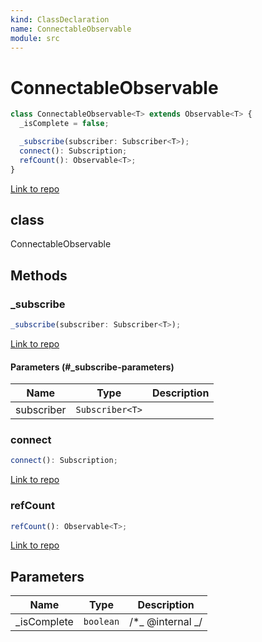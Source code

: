 ```yaml
---
kind: ClassDeclaration
name: ConnectableObservable
module: src
---
```


# ConnectableObservable

```ts
class ConnectableObservable<T> extends Observable<T> {
  _isComplete = false;

  _subscribe(subscriber: Subscriber<T>);
  connect(): Subscription;
  refCount(): Observable<T>;
}
```

[Link to repo](https://github.com/ReactiveX/rxjs/blob/master/src/internal/observable/ConnectableObservable.ts#L12-L56)

## class

ConnectableObservable<T>

## Methods

### \_subscribe

```ts
_subscribe(subscriber: Subscriber<T>);
```

[Link to repo](https://github.com/ReactiveX/rxjs/blob/master/src/internal/observable/ConnectableObservable.ts#L26-L28)

#### Parameters (#\_subscribe-parameters)

| Name       | Type            | Description |
| ---------- | --------------- | ----------- |
| subscriber | `Subscriber<T>` |             |

### connect

```ts
connect(): Subscription;
```

[Link to repo](https://github.com/ReactiveX/rxjs/blob/master/src/internal/observable/ConnectableObservable.ts#L38-L51)

### refCount

```ts
refCount(): Observable<T>;
```

[Link to repo](https://github.com/ReactiveX/rxjs/blob/master/src/internal/observable/ConnectableObservable.ts#L53-L55)

## Parameters

| Name         | Type      | Description       |
| ------------ | --------- | ----------------- |
| \_isComplete | `boolean` | /\*_ @internal _/ |
